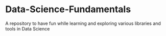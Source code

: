 # Data-Science-Fundamentals
A repository to have fun whlle learning and exploring various libraries and tools in Data Science
